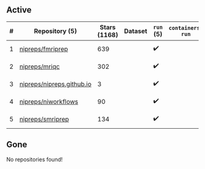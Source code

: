 ## Active
| # | Repository (5) | Stars (1168) | Dataset | `run` (5) | `containers-run` | Last Modified |
| --- | --- | --- | --- | --- | --- | --- |
| 1 | [nipreps/fmriprep](https://github.com/nipreps/fmriprep) | 639 |  | :heavy_check_mark: |  | 2024-12-17 17:40:38+00:00 |
| 2 | [nipreps/mriqc](https://github.com/nipreps/mriqc) | 302 |  | :heavy_check_mark: |  | 2024-09-25 13:24:10+00:00 |
| 3 | [nipreps/nipreps.github.io](https://github.com/nipreps/nipreps.github.io) | 3 |  | :heavy_check_mark: |  | 2024-12-14 00:19:58+00:00 |
| 4 | [nipreps/niworkflows](https://github.com/nipreps/niworkflows) | 90 |  | :heavy_check_mark: |  | 2024-12-12 14:13:55+00:00 |
| 5 | [nipreps/smriprep](https://github.com/nipreps/smriprep) | 134 |  | :heavy_check_mark: |  | 2024-12-12 23:33:34+00:00 |

## Gone
No repositories found!
